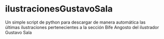 # ilustracionesGustavoSala
Un simple script de python para descargar de manera automática las últimas ilustraciones pertenecientes a la sección Bife Angosto del ilustrador Gustavo Sala
